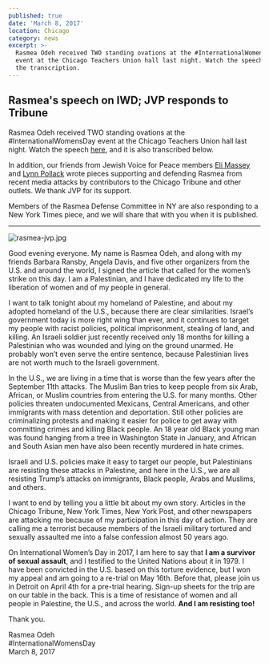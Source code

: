 ```yaml
---
published: true
date: 'March 8, 2017'
location: Chicago
category: news
excerpt: >-
  Rasmea Odeh received TWO standing ovations at the #InternationalWomensDay
  event at the Chicago Teachers Union hall last night. Watch the speech and read
  the transcription.
---
```

## Rasmea's speech on IWD; JVP responds to Tribune

Rasmea Odeh received TWO standing ovations at the #InternationalWomensDay event at the Chicago Teachers Union hall last night. Watch the speech [here](https://www.facebook.com/USPCN/videos/1478392545528916/), and it is also transcribed below.
 
In addition, our friends from Jewish Voice for Peace members [Eli Massey](http://www.chicagotribune.com/news/opinion/commentary/ct-israel-palestine-rasmieh-odeh-jewish-perspec-0309-md-20170308-story.html) and [Lynn Pollack](http://www.chicagotribune.com/news/opinion/letters/ct-rasmieh-yousef-odeh-a-woman-of-resilience-and-grace-20170307-story.html) wrote pieces supporting and defending Rasmea from recent media attacks by contributors to the Chicago Tribune and other outlets. We thank JVP for its support. 
 
Members of the Rasmea Defense Committee in NY are also responding to a New York Times piece, and we will share that with you when it is published.

___

![rasmea-jvp.jpg]({{site.baseurl}}/assets/img/rasmea-jvp.jpg)

Good evening everyone. My name is Rasmea Odeh, and along with my friends Barbara Ransby, Angela Davis, and five other organizers from the U.S. and around the world, I signed the article that called for the women’s strike on this day. I am a Palestinian, and I have dedicated my life to the liberation of women and of my people in general. 
 
I want to talk tonight about my homeland of Palestine, and about my adopted homeland of the U.S., because there are clear similarities.  Israel’s government today is more right wing than ever, and it continues to target my people with racist policies, political imprisonment, stealing of land, and killing. An Israeli soldier just recently received only 18 months for killing a Palestinian who was wounded and lying on the ground unarmed. He probably won’t even serve the entire sentence, because Palestinian lives are not worth much to the Israeli government.
 
In the U.S., we are living in a time that is worse than the few years after the September 11th attacks. The Muslim Ban tries to keep people from six Arab, African, or Muslim countries from entering the U.S. for many months. Other policies threaten undocumented Mexicans, Central Americans, and other immigrants with mass detention and deportation.  Still other policies are criminalizing protests and making it easier for police to get away with committing crimes and killing Black people. An 18 year old Black young man was found hanging from a tree in Washington State in January, and African and South Asian men have also been recently murdered in hate crimes. 
 
Israeli and U.S. policies make it easy to target our people, but Palestinians are resisting these attacks in Palestine, and here in the U.S., we are all resisting Trump’s attacks on immigrants, Black people, Arabs and Muslims, and others. 
 
I want to end by telling you a little bit about my own story. Articles in the Chicago Tribune, New York Times, New York Post, and other newspapers are attacking me because of my participation in this day of action. They are calling me a terrorist because members of the Israeli military tortured and sexually assaulted me into a false confession almost 50 years ago. 
 
On International Women’s Day in 2017, I am here to say that **I am a survivor of sexual assault**, and I testified to the United Nations about it in 1979.  I have been convicted in the U.S. based on this torture evidence, but I won my appeal and am going to a re-trial on May 16th. Before that, please join us in Detroit on April 4th for a pre-trial hearing. Sign-up sheets for the trip are on our table in the back. This is a time of resistance of women and all people in Palestine, the U.S., and across the world. **And I am resisting too!**
 
Thank you.
 
Rasmea Odeh
<br>#InternationalWomensDay
<br>March 8, 2017
